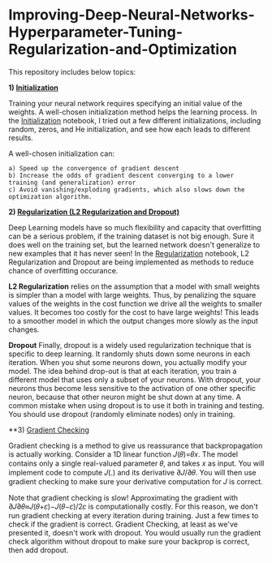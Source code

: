 # Improving-Deep-Neural-Networks-Hyperparameter-Tuning-Regularization-and-Optimization

This repository includes below topics:

**1) [Initialization](https://github.com/Zahra-Bakhtiari/Improving-Deep-Neural-Networks-Hyperparameter-Tuning-Regularization-and-Optimization/blob/main/Initialization.ipynb)**

Training your neural network requires specifying an initial value of the weights. A well-chosen initialization method helps the learning process.
In the [Initialization](https://github.com/Zahra-Bakhtiari/Improving-Deep-Neural-Networks-Hyperparameter-Tuning-Regularization-and-Optimization/blob/main/Initialization.ipynb) notebook, I tried out a few different initializations, including random, zeros, and He initialization, and see how each leads to different results.

A well-chosen initialization can:

    a) Speed up the convergence of gradient descent
    b) Increase the odds of gradient descent converging to a lower training (and generalization) error
    c) Avoid vanishing/exploding gradients, which also slows down the optimization algorithm. 


**2) [Regularization (L2 Regularization and Dropout)](https://github.com/Zahra-Bakhtiari/Improving-Deep-Neural-Networks-Hyperparameter-Tuning-Regularization-and-Optimization/blob/main/Regularization.ipynb)**

Deep Learning models have so much flexibility and capacity that overfitting can be a serious problem, if the training dataset is not big enough. Sure it does well on the training set, but the learned network doesn't generalize to new examples that it has never seen!
In the [Regularization](https://github.com/Zahra-Bakhtiari/Improving-Deep-Neural-Networks-Hyperparameter-Tuning-Regularization-and-Optimization/blob/main/Regularization.ipynb) notebook, L2 Regularization and Dropout are being implemented as methods to reduce chance of overfitting occurance. 

**L2 Regularization** relies on the assumption that a model with small weights is simpler than a model with large weights. Thus, by penalizing the square values of the weights in the cost function we drive all the weights to smaller values. It becomes too costly for the cost to have large weights! This leads to a smoother model in which the output changes more slowly as the input changes. 


**Dropout**
Finally, dropout is a widely used regularization technique that is specific to deep learning. It randomly shuts down some neurons in each iteration. When you shut some neurons down, you actually modify your model. The idea behind drop-out is that at each iteration, you train a different model that uses only a subset of your neurons. With dropout, your neurons thus become less sensitive to the activation of one other specific neuron, because that other neuron might be shut down at any time. A common mistake when using dropout is to use it both in training and testing. You should use dropout (randomly eliminate nodes) only in training. 

    
**3) [Gradient Checking](https://github.com/Zahra-Bakhtiari/Improving-Deep-Neural-Networks-Hyperparameter-Tuning-Regularization-and-Optimization/blob/main/Gradient_Checking.ipynb)

Gradient checking is a method to give us reassurance that backpropagation is actually working. Consider a 1D linear function 𝐽(𝜃)=𝜃𝑥. The model contains only a single real-valued parameter 𝜃, and takes 𝑥 as input. You will implement code to compute 𝐽(.) and its derivative ∂𝐽/∂𝜃. You will then use gradient checking to make sure your derivative computation for 𝐽 is correct. 

Note that gradient checking is slow! Approximating the gradient with ∂𝐽∂𝜃≈𝐽(𝜃+𝜀)−𝐽(𝜃−𝜀)/2𝜀 is computationally costly. For this reason, we don't run gradient checking at every iteration during training. Just a few times to check if the gradient is correct. Gradient Checking, at least as we've presented it, doesn't work with dropout. You would usually run the gradient check algorithm without dropout to make sure your backprop is correct, then add dropout.


